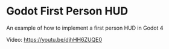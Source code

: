 # Godot First Person HUD
An example of how to implement a first person HUD in Godot 4

Video: https://youtu.be/djhHH6ZUQE0